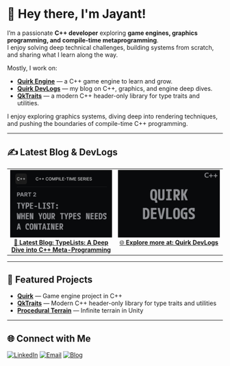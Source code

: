 # 👋 Hey there, I'm Jayant!  

I’m a passionate **C++ developer** exploring **game engines, graphics programming, and compile-time metaprogramming**.  
I enjoy solving deep technical challenges, building systems from scratch, and sharing what I learn along the way.  

Mostly, I work on:
- **[Quirk Engine](https://github.com/Jayantkumar56/Quirk)** — a C++ game engine to learn and grow.  
- **[Quirk DevLogs](https://jayantkumar56.github.io/Quirk-Blog/)** — my blog on C++, graphics, and engine deep dives.  
- **[QkTraits](https://github.com/Jayantkumar56/QkTraits)** — a modern C++ header-only library for type traits and utilities.
  
I enjoy exploring graphics systems, diving deep into rendering techniques, and pushing the boundaries of compile-time C++ programming.

---
## ✍️ Latest Blog & DevLogs  

<table>
<tr>
<td width="50%" valign="top" align="center">

<a href="https://jayantkumar56.github.io/Quirk-Blog/Blogs-And-Insights/TypeLists.html">
  <img src="./res/latest-blog.png" alt="TypeLists: A Deep Dive into C++ Meta-Programming " width="100%">
  <br>
  📖 <b>Latest Blog: TypeLists: A Deep Dive into C++ Meta-Programming </b>
</a>

</td>
<td width="50%" valign="top" align="center">

<a href="https://jayantkumar56.github.io/Quirk-Blog/">
  <img src="./res/quirk-blog.png" alt="Quirk DevLogs" width="100%">
  <br>
  🌐 <b>Explore more at: Quirk DevLogs</b>
</a>

</td>
</tr>
</table>

---

## 📌 Featured Projects
- [**Quirk**](https://github.com/Jayantkumar56/Quirk) — Game engine project in C++  
- [**QkTraits**](https://github.com/Jayantkumar56/QkTraits) — Modern C++ header-only library for type traits and utilities  
- [**Procedural Terrain**](https://github.com/Jayantkumar56/Procedural-Terrain) — Infinite terrain in Unity  

---

## 🌐 Connect with Me
[![LinkedIn](https://img.shields.io/badge/LinkedIn-Jayant%20Kumar%20Singh-blue?logo=linkedin)](https://www.linkedin.com/in/jayant-kumar-singh-ba3b33267/)   [![Email](https://img.shields.io/badge/Email-jayantkumar.dev%40gmail.com-red?logo=gmail)](mailto:jayantkumar.dev@gmail.com)   [![Blog](https://img.shields.io/badge/Blog-Quirk%20DevLogs-blue?logo=githubpages)](https://jayantkumar56.github.io/Quirk-Blog/)  


